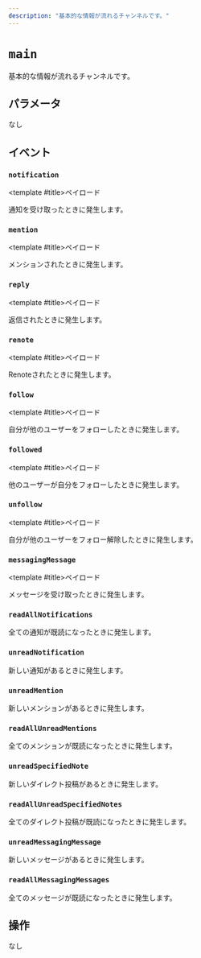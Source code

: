 ```yaml
---
description: "基本的な情報が流れるチャンネルです。"
---
```


# `main`
基本的な情報が流れるチャンネルです。

## パラメータ
なし

## イベント
### `notification`
<MkSchemaViewer :schema="{
	$ref: 'misskey://Notification'
}">
	<template #title>ペイロード</template>
</MkSchemaViewer>

通知を受け取ったときに発生します。

### `mention`
<MkSchemaViewer :schema="{
	$ref: 'misskey://Note'
}">
	<template #title>ペイロード</template>
</MkSchemaViewer>

メンションされたときに発生します。

### `reply`
<MkSchemaViewer :schema="{
	$ref: 'misskey://Note'
}">
	<template #title>ペイロード</template>
</MkSchemaViewer>

返信されたときに発生します。

### `renote`
<MkSchemaViewer :schema="{
	$ref: 'misskey://Note'
}">
	<template #title>ペイロード</template>
</MkSchemaViewer>

Renoteされたときに発生します。

### `follow`
<MkSchemaViewer :schema="{
	$ref: 'misskey://User'
}">
	<template #title>ペイロード</template>
</MkSchemaViewer>

自分が他のユーザーをフォローしたときに発生します。

### `followed`
<MkSchemaViewer :schema="{
	$ref: 'misskey://User'
}">
	<template #title>ペイロード</template>
</MkSchemaViewer>

他のユーザーが自分をフォローしたときに発生します。

### `unfollow`
<MkSchemaViewer :schema="{
	$ref: 'misskey://User'
}">
	<template #title>ペイロード</template>
</MkSchemaViewer>

自分が他のユーザーをフォロー解除したときに発生します。

### `messagingMessage`
<MkSchemaViewer :schema="{
	$ref: 'misskey://MessagingMessage'
}">
	<template #title>ペイロード</template>
</MkSchemaViewer>

メッセージを受け取ったときに発生します。

### `readAllNotifications`
全ての通知が既読になったときに発生します。

### `unreadNotification`
新しい通知があるときに発生します。

### `unreadMention`
新しいメンションがあるときに発生します。

### `readAllUnreadMentions`
全てのメンションが既読になったときに発生します。

### `unreadSpecifiedNote`
新しいダイレクト投稿があるときに発生します。

### `readAllUnreadSpecifiedNotes`
全てのダイレクト投稿が既読になったときに発生します。

### `unreadMessagingMessage`
新しいメッセージがあるときに発生します。

### `readAllMessagingMessages`
全てのメッセージが既読になったときに発生します。

## 操作
なし
